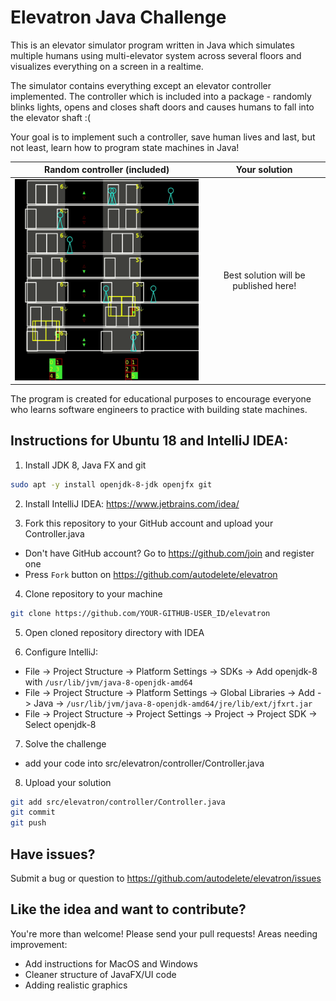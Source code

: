 # Elevatron Java Challenge

This is an elevator simulator program written in Java which 
simulates multiple humans using multi-elevator system across several floors
and visualizes everything on a screen in a realtime.

The simulator contains everything except an elevator controller implemented.
The controller which is included into a package - randomly blinks lights, opens 
and closes shaft doors and causes humans to fall into the elevator shaft :(

Your goal is to implement such a controller, save human lives and last, but not least, learn how to
program state machines in Java!

Random controller (included)  | Your solution
:---------------------------: | :------------:
<img src="img/random-controller.gif" alt="Random controller" width="400"> | Best solution will be published here! 


The program is created for educational purposes to encourage everyone who
learns software engineers to practice with building state machines.

## Instructions for Ubuntu 18 and IntelliJ IDEA:

1. Install JDK 8, Java      FX and git
```bash
sudo apt -y install openjdk-8-jdk openjfx git
```

2. Install IntelliJ IDEA: https://www.jetbrains.com/idea/

3. Fork this repository to your GitHub account and upload your Controller.java
  - Don't have GitHub account? Go to https://github.com/join and register one
  - Press `Fork` button on https://github.com/autodelete/elevatron

4. Clone repository to your machine
```bash
git clone https://github.com/YOUR-GITHUB-USER_ID/elevatron
```  

5. Open cloned repository directory with IDEA

6. Configure IntelliJ: 
  - File -> Project Structure -> Platform Settings -> SDKs -> Add openjdk-8 with `/usr/lib/jvm/java-8-openjdk-amd64`
  - File -> Project Structure -> Platform Settings -> Global Libraries -> Add -> Java -> `/usr/lib/jvm/java-8-openjdk-amd64/jre/lib/ext/jfxrt.jar`
  - File -> Project Structure -> Project Settings -> Project -> Project SDK -> Select openjdk-8

7. Solve the challenge
  - add your code into src/elevatron/controller/Controller.java

8. Upload your solution
```bash
git add src/elevatron/controller/Controller.java
git commit
git push
```

## Have issues?
Submit a bug or question to https://github.com/autodelete/elevatron/issues

## Like the idea and want to contribute?
You're more than welcome! Please send your pull requests!
Areas needing improvement:
 - Add instructions for MacOS and Windows
 - Cleaner structure of JavaFX/UI code
 - Adding realistic graphics
